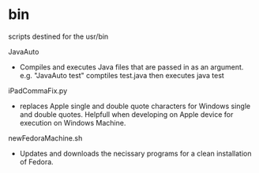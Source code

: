 # bin

scripts destined for the usr/bin

JavaAuto 
- Compiles and executes Java files that are passed in as an argument. 
e.g. "JavaAuto test" comptiles test.java then executes java test

iPadCommaFix.py
- replaces Apple single and double quote characters for Windows single and double quotes. Helpfull when developing on Apple device for execution on Windows Machine.

newFedoraMachine.sh
- Updates and downloads the necissary programs for a clean installation of Fedora.
